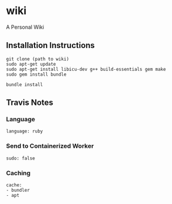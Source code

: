 # wiki
A Personal Wiki

## Installation Instructions

```
git clone (path to wiki)
sudo apt-get update 
sudo apt-get install libicu-dev g++ build-essentials gem make
sudo gem install bundle

bundle install

```

## Travis Notes

### Language
```
language: ruby
```

### Send to Containerized Worker
```
sudo: false
```

### Caching

```
cache:
- bundler
- apt
```
